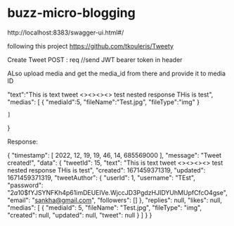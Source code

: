 # buzz-micro-blogging


http://localhost:8383/swagger-ui.html#/

following this project 
https://github.com/tkouleris/Tweety

Create Tweet
POST : req  //send JWT bearer token in header

ALso upload media and get the media_id from there and provide it to media ID

"text":"This is text tweet <><><><>  test nested response THis is  test",
    "medias": [
        {
            "mediaId":5,
            "fileName":"Test.jpg",
            "fileType":"img"
        }

    ]
}

Response:


{
    "timestamp": [
        2022,
        12,
        19,
        19,
        46,
        14,
        685569000
    ],
    "message": "Tweet created!",
    "data": {
        "tweetId": 15,
        "text": "This is text tweet <><><><>  test nested response THis is  test",
        "created": 1671459371319,
        "updated": 1671459371319,
        "tweetAuthor": {
            "userId": 1,
            "username": "TEst",
            "password": "$2a$10$fYJSYNFKh4p61imDEUEIVe.WjccJD3PgdzHJIDYUhMUpfCfcO4gse",
            "email": "sankha@gmail.com",
            "followers": []
        },
        "replies": null,
        "likes": null,
        "medias": [
            {
                "mediaId": 5,
                "fileName": "Test.jpg",
                "fileType": "img",
                "created": null,
                "updated": null,
                "tweet": null
            }
        ]
    }
}
